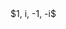 <script src="http://cdnjs.cloudflare.com/ajax/libs/d3/3.5.5/d3.min.js"></script>
<script src="https://wzrd.in/standalone/function-plot@1.13.0"></script>

 <div id="complex-plane">
 <div class="center">$1, i, -1, -i$</div>


<script>
 (function () {
   var functionPlot=window.functionPlot;
   functionPlot.globals.DEFAULT_WIDTH=600;
   functionPlot.globals.DEFAULT_HEIGHT=350;
   var instance = functionPlot({
     target: '#complex-plane',
     xLabel: 'real',
     yLabel: 'imaginary',
     grid: true,
     xDomain: [-6, 6],
     data: [
       vector([1, 0]),
       vector([0, 1]),
       vector([-1, 0]),
       vector([0, -1]),
       unitCircle()
     ]
   })
   updateFormat(instance)
 })()
 </script>

